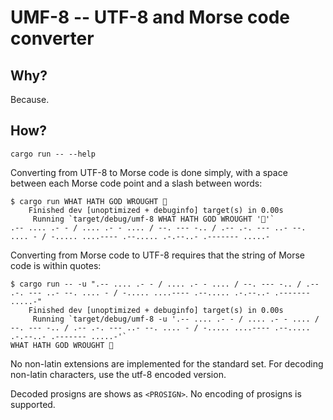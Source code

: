 # UMF-8 -- UTF-8 and Morse code converter

## Why?
Because.

## How?
```
cargo run -- --help
```

Converting from UTF-8 to Morse code is done simply, with a space between each
Morse code point and a slash between words:
```
$ cargo run WHAT HATH GOD WROUGHT 🦀
    Finished dev [unoptimized + debuginfo] target(s) in 0.00s
     Running `target/debug/umf-8 WHAT HATH GOD WROUGHT '🦀'`
.-- .... .- - / .... .- - .... / --. --- -.. / .-- .-. --- ..- --. .... - / -..... ....---- .--..... .-.--..- .------- .....-
```

Converting from Morse code to UTF-8 requires that the string of Morse code is
within quotes:
```
$ cargo run -- -u ".-- .... .- - / .... .- - .... / --. --- -.. / .-- .-. --- ..- --. .... - / -..... ....---- .--..... .-.--..- .------- .....-"
    Finished dev [unoptimized + debuginfo] target(s) in 0.00s
     Running `target/debug/umf-8 -u '.-- .... .- - / .... .- - .... / --. --- -.. / .-- .-. --- ..- --. .... - / -..... ....---- .--..... .-.--..- .------- .....-'`
WHAT HATH GOD WROUGHT 🦀
```

No non-latin extensions are implemented for the standard set. For decoding
non-latin characters, use the utf-8 encoded version.

Decoded prosigns are shows as `<PROSIGN>`. No encoding of prosigns is supported.
